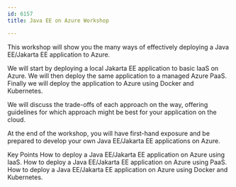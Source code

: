 ```yaml
---
id: 6157
title: Java EE on Azure Workshop

---
```

This workshop will show you the many ways of effectively deploying a Java EE/Jakarta EE application to Azure.

We will start by deploying a local Jakarta EE application to basic IaaS on Azure. We will then deploy the same application to a managed Azure PaaS. Finally we will deploy the application to Azure using Docker and Kubernetes.

We will discuss the trade-offs of each approach on the way, offering guidelines for which approach might be best for your application on the cloud.

At the end of the workshop, you will have first-hand exposure and be prepared to develop your own Java EE/Jakarta EE applications on Azure.

Key Points
How to deploy a Java EE/Jakarta EE application on Azure using IaaS.
How to deploy a Java EE/Jakarta EE application on Azure using PaaS.
How to deploy a Java EE/Jakarta EE application on Azure using Docker and Kubernetes.